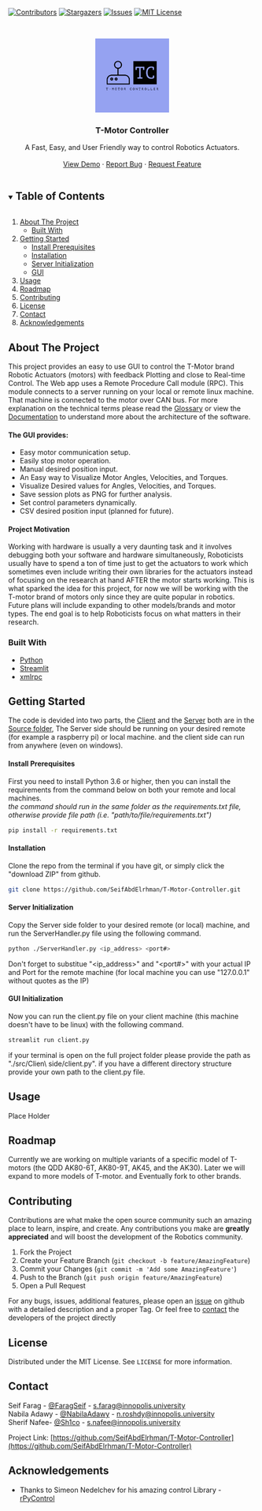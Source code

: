 [![Contributors][contributors-shield]][contributors-url]
[![Stargazers][stars-shield]][stars-url]
[![Issues][issues-shield]][issues-url]
[![MIT License][license-shield]][license-url]



<!-- PROJECT LOGO -->
<br />
<p align="center">
   <a href="https://github.com/\/T-Motor-Controller">
    <img src="Images/T-motor controller-logos.jpeg" alt="Logo" width="150" height="150">
  </a>

  <h3 align="center">T-Motor Controller</h3>

  <p align="center">
    A Fast, Easy, and User Friendly way to control Robotics Actuators. 
    <br />
    <br />
    <a href="https://github.com/SeifAbdElrhman/T-Motor-Controller">View Demo</a>
    ·
    <a href="https://github.com/SeifAbdElrhman/T-Motor-Controller/issues">Report Bug</a>
    ·
    <a href="https://github.com/SeifAbdElrhman/T-Motor-Controller/issues">Request Feature</a>
  </p>
</p>



<!-- TABLE OF CONTENTS -->
<details open="open">
  <summary><h2 style="display: inline-block">Table of Contents</h2></summary>
  <ol>
    <li>
      <a href="#about-the-project">About The Project</a>
      <ul>
        <li><a href="#built-with">Built With</a></li>
      </ul>
    </li>
    <li>
      <a href="#getting-started">Getting Started</a>
      <ul>
        <li><a href="#install-prerequisites">Install Prerequisites</a></li>
        <li><a href="#installation">Installation</a></li>
        <li><a href="#server-initialization">Server Initialization</a></li>
        <li><a href="#gui-initialization">GUI</a></li>
      </ul>
    </li>
    <li><a href="#usage">Usage</a></li>
    <li><a href="#roadmap">Roadmap</a></li>
    <li><a href="#contributing">Contributing</a></li>
    <li><a href="#license">License</a></li>
    <li><a href="#contact">Contact</a></li>
    <li><a href="#acknowledgements">Acknowledgements</a></li>
  </ol>
</details>



<!-- ABOUT THE PROJECT -->
## About The Project

<!-- [![Product Name Screen Shot][product-screenshot]](https://example.com) -->

This project provides an easy to use GUI to control the T-Motor brand Robotic Actuators (motors) with feedback Plotting and close to Real-time Control.
The Web app uses a Remote Procedure Call module (RPC). This module connects to a server running on your local or remote linux machine. That machine is connected to the motor over CAN bus. For more explanation on the technical terms please read the [Glossary](documentation/glossary.md) or view the [Documentation](documentation/) to understand more about the architecture of the software.
<br />
#### The GUI provides:
* Easy motor communication setup.
* Easily stop motor operation.
* Manual desired position input.
* An Easy way to Visualize Motor Angles, Velocities, and Torques.
* Visualize Desired values for Angles, Velocities, and Torques.
* Save session plots as PNG for further analysis.
* Set control parameters dynamically.
* CSV desired position input (planned for future).

#### Project Motivation
Working with hardware is usually a very daunting task and it involves debugging both your software and hardware simultaneously, Roboticists usually have to spend a ton of time just to get the actuators to work which sometimes even include writing their own libraries for the actuators instead of focusing on the research at hand AFTER the motor starts working. This is what sparked the idea for this project, for now we will be working with the T-motor brand of motors only since they are quite popular in robotics. Future plans will include expanding to other models/brands and motor types. The end goal is to help Roboticists focus on what matters in their research.



### Built With

* [Python]()
* [Streamlit](https://streamlit.io/)
* [xmlrpc](https://docs.python.org/3/library/xmlrpc.html)



<!-- GETTING STARTED -->
## Getting Started

The code is devided into two parts, the [Client](https://github.com/SeifAbdElrhman/T-Motor-Controller/tree/main/src/Client%20side) and the [Server](https://github.com/SeifAbdElrhman/T-Motor-Controller/tree/main/src/Server%20side) both are in the [Source folder](https://github.com/SeifAbdElrhman/T-Motor-Controller/tree/main/src), The Server side should be running on your desired remote (for example a raspberry pi) or local machine. and the client side can run from anywhere (even on windows).

#### Install Prerequisites
First you need to install Python 3.6 or higher, then you can install the requirements from the command below on both your remote and local machines.<br>
*the command should run in the same folder as the requirements.txt file, otherwise provide file path*
*(i.e. "path/to/file/requirements.txt")*<br/>
  ```sh
  pip install -r requirements.txt
  ```

#### Installation

Clone the repo from the terminal if you have git, or simply click the "download ZIP" from github.
   ```sh
   git clone https://github.com/SeifAbdElrhman/T-Motor-Controller.git
   ```
#### Server Initialization

Copy the Server side folder to your desired remote (or local) machine, and run the ServerHandler.py file using the following command.
   ```sh
   python ./ServerHandler.py <ip_address> <port#>
   ```
   Don't forget to substitue "<ip_address>" and "<port#>" with your actual IP and Port for the remote machine (for local machine you can use "127.0.0.1" without quotes as the IP)
   

#### GUI Initialization 
Now you can run the client.py file on your client machine (this machine doesn't have to be linux) with the following command.
```sh
streamlit run client.py
```
if your terminal is open on the full project folder please provide the path as "./src/Clien\ side/client.py".
if you have a different directory structure provide your own path to the client.py file.

<!-- USAGE EXAMPLES -->
## Usage

Place Holder



<!-- ROADMAP -->
## Roadmap
Currently we are working on multiple variants of a specific model of T-motors (the QDD AK80-6T, AK80-9T, AK45, and the AK30). Later we will expand to more models of T-motor. and Eventually fork to other brands.



<!-- CONTRIBUTING -->
## Contributing

Contributions are what make the open source community such an amazing place to learn, inspire, and create. Any contributions you make are **greatly appreciated** and will boost the development of the Robotics community.

1. Fork the Project
2. Create your Feature Branch (`git checkout -b feature/AmazingFeature`)
3. Commit your Changes (`git commit -m 'Add some AmazingFeature'`)
4. Push to the Branch (`git push origin feature/AmazingFeature`)
5. Open a Pull Request

For any bugs, issues, additional features, please open an [issue](https://github.com/SeifAbdElrhman/T-Motor-Controller/issues) on github with a detailed description and a proper Tag. Or feel free to [contact](#contact) the developers of the project directly


<!-- LICENSE -->
## License

Distributed under the MIT License. See `LICENSE` for more information.



<!-- CONTACT -->
## Contact

Seif Farag - [@FaragSeif](https://t.me/FaragSeif) - s.farag@innopolis.university
<br />
Nabila Adawy - [@NabilaAdawy](https://t.me/NabilaAdawy) - n.roshdy@innopolis.university
<br />
Sherif Nafee- [@Sh1co](https://t.me/Sh1co) - s.nafee@innopolis.university

Project Link: [https://github.com/SeifAbdElrhman/T-Motor-Controller](https://github.com/SeifAbdElrhman/T-Motor-Controller)



<!-- ACKNOWLEDGEMENTS -->
## Acknowledgements

* Thanks to Simeon Nedelchev for his amazing control Library - [rPyControl](https://github.com/SimkaNed/rPyControl)





<!-- MARKDOWN LINKS & IMAGES -->
<!-- https://www.markdownguide.org/basic-syntax/#reference-style-links -->
[contributors-shield]: https://img.shields.io/github/contributors/SeifAbdElrhman/repo.svg?style=for-the-badge
[contributors-url]: https://github.com/SeifAbdElrhman/T-Motor-Controller/graphs/contributors
[stars-shield]: https://img.shields.io/github/stars/SeifAbdElrhman/repo.svg?style=for-the-badge
[stars-url]: https://github.com/SeifAbdElrhman/T-Motor-Controller/stargazers
[issues-shield]: https://img.shields.io/github/issues/SeifAbdElrhman/repo.svg?style=for-the-badge
[issues-url]: https://github.com/SeifAbdElrhman/T-Motor-Controller/issues
[license-shield]: https://img.shields.io/github/license/SeifAbdElrhman/repo.svg?style=for-the-badge
[license-url]: https://github.com/SeifAbdElrhman/T-Motor-Controller/blob/master/LICENSE.txt
